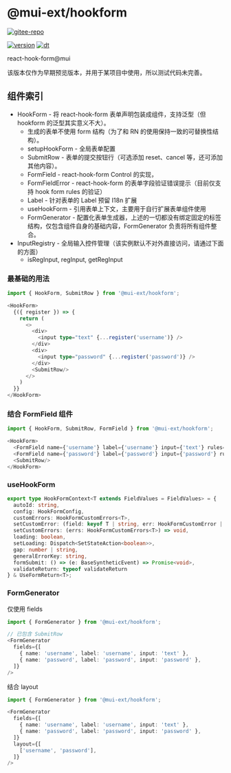 # @mui-ext/hookform

[![gitee-repo](https://img.shields.io/static/v1?label=Gitee&message=https://gitee.com/janpoem/mui-ext&color=555555&logo=gitee&style=for-the-badge&labelColor=C71D23)](https://gitee.com/janpoem/mui-ext)

[![version](https://img.shields.io/npm/v/@mui-ext/hookform?style=for-the-badge)](https://www.npmjs.com/package/@mui-ext/hookform) [![dt](https://img.shields.io/npm/dw/@mui-ext/hookform?style=for-the-badge)](https://www.npmjs.com/package/@mui-ext/hookform)

react-hook-form@mui

该版本仅作为早期预览版本，并用于某项目中使用，所以测试代码未完善。

## 组件索引

- HookForm - 将 react-hook-form 表单声明包装成组件，支持泛型（但 hookform 的泛型其实意义不大）。
    - 生成的表单不使用 form 结构（为了和 RN 的使用保持一致的可替换性结构）。
    - setupHookForm - 全局表单配置
    - SubmitRow - 表单的提交按钮行（可选添加 reset、cancel 等，还可添加其他内容）。
    - FormField - react-hook-form Control 的实现，
    - FormFieldError - react-hook-form 的表单字段验证错误提示（目前仅支持 hook form rules 的验证）
    - Label - 针对表单的 Label 预留 I18n 扩展
    - useHookForm - 引用表单上下文，主要用于自行扩展表单组件使用
    - FormGenerator - 配置化表单生成器，上述的一切都没有绑定固定的标签结构，仅包含组件自身的基础内容，FormGenerator
      负责将所有组件整合。
- InputRegistry - 全局输入控件管理（该实例默认不对外直接访问，请通过下面的方面）
    - isRegInput, regInput, getRegInput

### 最基础的用法

```typescript jsx
import { HookForm, SubmitRow } from '@mui-ext/hookform';

<HookForm>
  {({ register }) => {
    return (
      <>
        <div>
          <input type="text" {...register('username')} />
        </div>
        <div>
          <input type="password" {...register('password')} />
        </div>
        <SubmitRow/>
      </>
    )
  }}
</HookForm>
```

### 结合 FormField 组件

```typescript jsx
import { HookForm, SubmitRow, FormField } from '@mui-ext/hookform';

<HookForm>
  <FormField name={'username'} label={'username'} input={'text'} rules={{ required: true }}/>
  <FormField name={'password'} label={'password'} input={'password'} rules={{ required: true }}/>
  <SubmitRow/>
</HookForm>
```

### useHookForm

```typescript
export type HookFormContext<T extends FieldValues = FieldValues> = {
  autoId: string,
  config: HookFormConfig,
  customErrors: HookFormCustomErrors<T>,
  setCustomError: (field: keyof T | string, err: HookFormCustomError | null) => void,
  setCustomErrors: (errs: HookFormCustomErrors<T>) => void,
  loading: boolean,
  setLoading: Dispatch<SetStateAction<boolean>>,
  gap: number | string,
  generalErrorKey: string,
  formSubmit: () => (e: BaseSyntheticEvent) => Promise<void>,
  validateReturn: typeof validateReturn
} & UseFormReturn<T>;
```

### FormGenerator

仅使用 fields

```typescript jsx
import { FormGenerator } from '@mui-ext/hookform';

// 已包含 SubmitRow
<FormGenerator
  fields={[
    { name: 'username', label: 'username', input: 'text' },
    { name: 'password', label: 'password', input: 'password' },
  ]}
/>
```

结合 layout

```typescript jsx
import { FormGenerator } from '@mui-ext/hookform';

<FormGenerator
  fields={[
    { name: 'username', label: 'username', input: 'text' },
    { name: 'password', label: 'password', input: 'password' },
  ]}
  layout={[
    ['username', 'password'],
  ]}
/>
```
